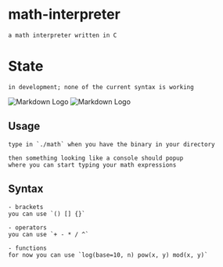 # math-interpreter
    a math interpreter written in C

# State 
    in development; none of the current syntax is working 
   ![Markdown Logo](https://img.shields.io/badge/state-development-red)
   ![Markdown Logo](https://img.shields.io/badge/build-unstable-red)
## Usage
    type in `./math` when you have the binary in your directory

    then something looking like a console should popup
    where you can start typing your math expressions

## Syntax

    - brackets
    you can use `() [] {}`

    - operators
    you can use `+ - * / ^`

    - functions
    for now you can use `log(base=10, n) pow(x, y) mod(x, y)`

